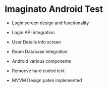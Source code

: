 # Imaginato Android Test

- Login screen design and functionality
- Login API integration
- User Details info screen 
- Room Database integration
- Android various components

- Remoove hard coded text
- MVVM Design paten implemented
